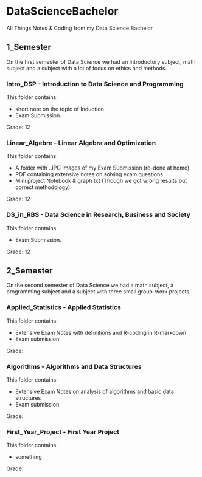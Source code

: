 # DataScienceBachelor
All Things Notes &amp; Coding from my Data Science Bachelor

## 1_Semester
On the first semester of Data Science we had an introductory subject, math subject and a subject with a lot of focus on ethics and methods.

### Intro_DSP - Introduction to Data Science and Programming
This folder contains:
- short note on the topic of Induction
- Exam Submission.

Grade: 12

### Linear_Algebre - Linear Algebra and Optimization
This folder contains:
- A folder with .JPG Images of my Exam Submission (re-done at home)
- PDF containing extensive notes on solving exam questions
- Mini project Notebook & graph txt (Though we got wrong results but correct methodology)

Grade: 12

### DS_in_RBS - Data Science in Research, Business and Society
This folder contains:
- Exam Submission.

Grade: 12

## 2_Semester
On the second semester of Data Science we had a math subject, a programming subject and a subject with three small group-work projects.

### Applied_Statistics - Applied Statistics
This folder contains:
- Extensive Exam Notes with definitions and R-coding in R-markdown
- Exam submission

Grade: 

### Algorithms - Algorithms and Data Structures
This folder contains:
- Extensive Exam Notes on analysis of algorithms and basic data structures
- Exam submission

Grade:

### First_Year_Project - First Year Project
This folder contains:
- something

Grade:

